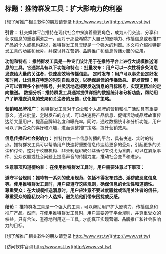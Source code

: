 ## **标题：推特群发工具：扩大影响力的利器**

[想了解推广相关软件的朋友请登录 http://www.vst.tw](http://www.vst.tw)

**引言：**
社交媒体平台推特在现代社会中扮演着重要角色，成为人们交流、分享和获取信息的重要渠道之一。而对于那些希望扩大自己的影响力、传播信息或者推广产品的个人或机构来说，推特群发工具无疑是一个强大的利器。本文将介绍推特群发工具的功能和优势，并探讨其在营销、品牌推广和信息传播方面的应用。

**功能和特点： 推特群发工具是一种专门设计用于在推特平台上进行大规模推送消息的工具。它通常具有以下功能和特点：**
**批量发布：用户可以一次性将多条消息发送给大量的关注者，快速高效地传播信息。**
**定时发布：用户可以事先设定好发布时间，让消息在特定的时刻自动发送，以确保最佳的传播效果。**
**群发管理：用户可以管理多个推特账号，并灵活地选择要发送消息的目标账号，实现更精准的定向推送。**
**数据分析：推特群发工具通常提供详细的数据统计和分析功能，帮助用户了解推送消息的效果和关注者的反馈，优化推广策略。**

**营销和品牌推广：**
推特群发工具对于企业和个人品牌的营销和推广活动具有重要意义。通过批量、定时发布的方式，可以快速将产品信息、促销活动或品牌故事传达给大量用户，提高品牌知名度和曝光率。同时，通过数据统计和分析功能，用户可以了解受众的喜好和兴趣，进而调整推广策略，提升营销效果。

**信息传播和社会影响力：**
推特作为一个信息传播的平台，具有快速、实时的特点。推特群发工具可以帮助用户快速将重要信息传达给更多的受众，引起更多的关注和讨论。这对于政府机构、非营利组织或公益活动来说尤为重要，可以在紧急事件、公众议题或社会问题上提高声音的传播力度，推动社会变革和进步。

**注意事项和道德约束：**
**在使用推特群发工具时，用户需要注意以下事项：**

**遵守平台规则：推特有一系列的使用规范，包括不得发布违法、淫秽或恶意信息等。使用推特群发工具时，用户应遵守这些规则，确保信息的合法性和道德性。**
**尊重受众：在大规模推送消息时，用户应注意不要过度骚扰或滥用关注者的信任。尊重受众的隐私权和个人选择，避免给他们带来困扰或反感。**

**结论：**
推特群发工具是一个强大的工具，可以帮助用户扩大影响力、传播信息和推广产品。然而，在使用推特群发工具时，用户需要遵守平台规则，并尊重受众的权益。只有合法、道德地利用这一工具，才能真正实现营销、品牌推广和社会影响力的目标。

[想了解推广相关软件的朋友请登录 http://www.vst.tw](http://www.vst.tw)


[访问软件官网 http://www.vst.tw](http://www.vst.tw)
